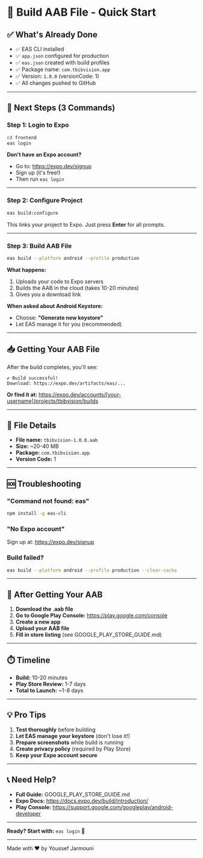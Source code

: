 # 🚀 Build AAB File - Quick Start

## ✅ What's Already Done

- ✅ EAS CLI installed
- ✅ `app.json` configured for production
- ✅ `eas.json` created with build profiles
- ✅ Package name: `com.tbibvision.app`
- ✅ Version: `1.0.0` (versionCode: 1)
- ✅ All changes pushed to GitHub

---

## 🎯 Next Steps (3 Commands)

### Step 1: Login to Expo

```bash
cd frontend
eas login
```

**Don't have an Expo account?**
- Go to: https://expo.dev/signup
- Sign up (it's free!)
- Then run `eas login`

---

### Step 2: Configure Project

```bash
eas build:configure
```

This links your project to Expo. Just press **Enter** for all prompts.

---

### Step 3: Build AAB File

```bash
eas build --platform android --profile production
```

**What happens:**
1. Uploads your code to Expo servers
2. Builds the AAB in the cloud (takes 10-20 minutes)
3. Gives you a download link

**When asked about Android Keystore:**
- Choose: **"Generate new keystore"**
- Let EAS manage it for you (recommended)

---

## 📥 Getting Your AAB File

After the build completes, you'll see:

```
✔ Build successful!
Download: https://expo.dev/artifacts/eas/...
```

**Or find it at:**
https://expo.dev/accounts/[your-username]/projects/tbibvision/builds

---

## 📱 File Details

- **File name:** `tbibvision-1.0.0.aab`
- **Size:** ~20-40 MB
- **Package:** `com.tbibvision.app`
- **Version Code:** 1

---

## 🆘 Troubleshooting

### "Command not found: eas"

```bash
npm install -g eas-cli
```

### "No Expo account"

Sign up at: https://expo.dev/signup

### Build failed?

```bash
eas build --platform android --profile production --clear-cache
```

---

## 📝 After Getting Your AAB

1. **Download the .aab file**
2. **Go to Google Play Console:** https://play.google.com/console
3. **Create a new app**
4. **Upload your AAB file**
5. **Fill in store listing** (see GOOGLE_PLAY_STORE_GUIDE.md)

---

## ⏱️ Timeline

- **Build:** 10-20 minutes
- **Play Store Review:** 1-7 days
- **Total to Launch:** ~1-8 days

---

## 💡 Pro Tips

1. **Test thoroughly** before building
2. **Let EAS manage your keystore** (don't lose it!)
3. **Prepare screenshots** while build is running
4. **Create privacy policy** (required by Play Store)
5. **Keep your Expo account secure**

---

## 📞 Need Help?

- **Full Guide:** GOOGLE_PLAY_STORE_GUIDE.md
- **Expo Docs:** https://docs.expo.dev/build/introduction/
- **Play Console:** https://support.google.com/googleplay/android-developer

---

**Ready? Start with:** `eas login` 🚀

---

Made with ❤️ by Youssef Jarmouni

